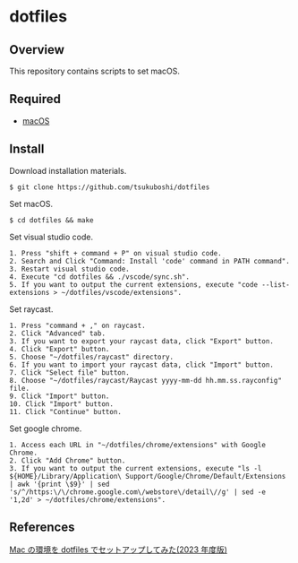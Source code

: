# dotfiles

## Overview

This repository contains scripts to set macOS.

## Required

- [macOS](https://www.apple.com/jp/macos/)

## Install

Download installation materials.

```shell
$ git clone https://github.com/tsukuboshi/dotfiles
```

Set macOS.

```shell
$ cd dotfiles && make
```

Set visual studio code.

```
1. Press "shift + command + P" on visual studio code.
2. Search and Click "Command: Install 'code' command in PATH command".
3. Restart visual studio code.
4. Execute "cd dotfiles && ./vscode/sync.sh".
5. If you want to output the current extensions, execute "code --list-extensions > ~/dotfiles/vscode/extensions".
```

Set raycast.

```
1. Press "command + ," on raycast.
2. Click "Advanced" tab.
3. If you want to export your raycast data, click "Export" button.
4. Click "Export" button.
5. Choose "~/dotfiles/raycast" directory.
6. If you want to import your raycast data, click "Import" button.
7. Click "Select file" button.
8. Choose "~/dotfiles/raycast/Raycast yyyy-mm-dd hh.mm.ss.rayconfig" file.
9. Click "Import" button.
10. Click "Import" button.
11. Click "Continue" button.
```

Set google chrome.

```
1. Access each URL in "~/dotfiles/chrome/extensions" with Google Chrome.
2. Click "Add Chrome" button.
3. If you want to output the current extensions, execute "ls -l ${HOME}/Library/Application\ Support/Google/Chrome/Default/Extensions | awk '{print \$9}' | sed 's/^/https:\/\/chrome.google.com\/webstore\/detail\//g' | sed -e '1,2d' > ~/dotfiles/chrome/extensions".
```

## References

[Mac の環境を dotfiles でセットアップしてみた\(2023 年度版\)](https://zenn.dev/tsukuboshi/articles/6e82aef942d9af)
